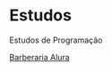# Estudos
 Estudos de Programação

<a href="https://github.com/ThiagoPVLima/Estudos/blob/main/HTML5-CSS3-Alura/barbearia-alura/index.html"> Barberaria Alura</a>